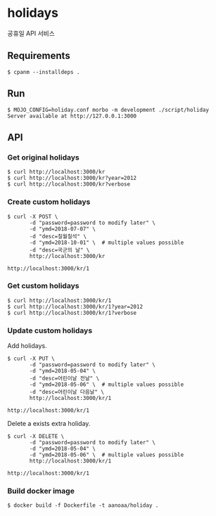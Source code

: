 # holidays #

공휴일 API 서비스

## Requirements ##

    $ cpanm --installdeps .

## Run ##

    $ MOJO_CONFIG=holiday.conf morbo -m development ./script/holiday
    Server available at http://127.0.0.1:3000

## API ##

### Get original holidays ###

    $ curl http://localhost:3000/kr
    $ curl http://localhost:3000/kr?year=2012
    $ curl http://localhost:3000/kr?verbose

### Create custom holidays ###

```
$ curl -X POST \
       -d "password=password to modify later" \
       -d "ymd=2018-07-07" \
       -d "desc=칠월칠석" \
       -d "ymd=2018-10-01" \  # multiple values possible
       -d "desc=국군의 날" \
       http://localhost:3000/kr

http://localhost:3000/kr/1
```

### Get custom holidays ###

    $ curl http://localhost:3000/kr/1
    $ curl http://localhost:3000/kr/1?year=2012
    $ curl http://localhost:3000/kr/1?verbose

### Update custom holidays ###

Add holidays.

```
$ curl -X PUT \
       -d "password=password to modify later" \
       -d "ymd=2018-05-04" \
       -d "desc=어린이날 전날" \
       -d "ymd=2018-05-06" \  # multiple values possible
       -d "desc=어린이날 다음날" \
       http://localhost:3000/kr/1

http://localhost:3000/kr/1
```

Delete a exists extra holiday.

```
$ curl -X DELETE \
       -d "password=password to modify later" \
       -d "ymd=2018-05-04" \
       -d "ymd=2018-05-06" \  # multiple values possible
       http://localhost:3000/kr/1

http://localhost:3000/kr/1
```

### Build docker image ###

    $ docker build -f Dockerfile -t aanoaa/holiday .
